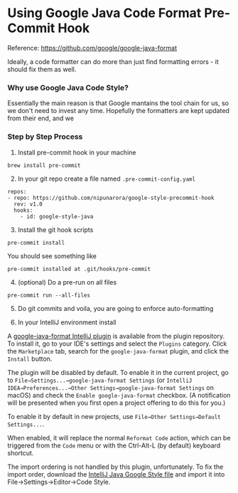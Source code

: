 # Using Google Java Code Format Pre-Commit Hook

Reference:
https://github.com/google/google-java-format

Ideally, a code formatter can do more than just find formatting errors - it should fix them as well. 

### Why use Google Java Code Style?
Essentially the main reason is that Google mantains the tool chain for us, so we don't need to invest any time. Hopefully the formatters are kept updated from their end, and we 


### Step by Step Process

1. Install pre-commit hook in your machine

`brew install pre-commit`

2. In your git repo create a file named `.pre-commit-config.yaml`

  ```
  repos:
  - repo: https://github.com/nipunarora/google-style-precommit-hook
    rev: v1.0
    hooks:
      - id: google-style-java
  ```

3. Install the git hook scripts

  `pre-commit install`
  
  You should see something like
  
  `pre-commit installed at .git/hooks/pre-commit`  

4. (optional) Do a pre-run on all files 

  `pre-commit run --all-files`

5. Do git commits and voila, you are going to enforce auto-formatting


6. In your IntelliJ environment install 

A
[google-java-format IntelliJ plugin](https://plugins.jetbrains.com/plugin/8527)
is available from the plugin repository. To install it, go to your IDE's
settings and select the `Plugins` category. Click the `Marketplace` tab, search
for the `google-java-format` plugin, and click the `Install` button.

The plugin will be disabled by default. To enable it in the current project, go
to `File→Settings...→google-java-format Settings` (or `IntelliJ
IDEA→Preferences...→Other Settings→google-java-format Settings` on macOS) and
check the `Enable google-java-format` checkbox. (A notification will be
presented when you first open a project offering to do this for you.)

To enable it by default in new projects, use `File→Other Settings→Default
Settings...`.

When enabled, it will replace the normal `Reformat Code` action, which can be
triggered from the `Code` menu or with the Ctrl-Alt-L (by default) keyboard
shortcut.

The import ordering is not handled by this plugin, unfortunately. To fix the
import order, download the
[IntelliJ Java Google Style file](https://raw.githubusercontent.com/google/styleguide/gh-pages/intellij-java-google-style.xml)
and import it into File→Settings→Editor→Code Style.
